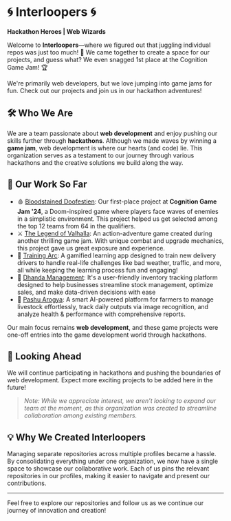 # 🌀 **Interloopers** 🌀

**Hackathon Heroes | Web Wizards**

Welcome to **Interloopers**—where we figured out that juggling individual repos was just too much! 🎉 We came together to create a space for our projects, and guess what? We even snagged 1st place at the Cognition Game Jam! 🏆 

We're primarily web developers, but we love jumping into game jams for fun. Check out our projects and join us in our hackathon adventures! 



## 🛠️ **Who We Are**

We are a team passionate about **web development** and enjoy pushing our skills further through **hackathons**. Although we made waves by winning a **game jam**, web development is where our hearts (and code) lie. This organization serves as a testament to our journey through various hackathons and the creative solutions we build along the way.

## 📌 **Our Work So Far**  

- 🩸 [Bloodstained Doofestien](https://github.com/Interloopers/Bloodstained-Doofestien): Our first-place project at **Cognition Game Jam '24**, a Doom-inspired game where players face waves of enemies in a simplistic environment. This project helped us get selected among the top 12 teams from 64 in the qualifiers.
- ⚔️ [The Legend of Valhalla](https://github.com/Interloopers/The-Legend-of-Valhalla): An action-adventure game created during another thrilling game jam. With unique combat and upgrade mechanics, this project gave us great exposure and experience.
- 🚚 [Training Arc](https://github.com/Interloopers/Training-Arc): A gamified learning app designed to train new delivery drivers to handle real-life challenges like bad weather, traffic, and more, all while keeping the learning process fun and engaging!
- 🏢 [Dhanda Management](https://github.com/Interloopers/Dhanda-Management): It's a user-friendly inventory tracking platform designed to help businesses streamline stock management, optimize sales, and make data-driven decisions with ease
- 🐄 [Pashu Arogya](https://github.com/Interloopers/Imagine_Hackathon): A smart AI-powered platform for farmers to manage livestock effortlessly, track daily outputs via image recognition, and analyze health & performance with comprehensive reports.
  
Our main focus remains **web development**, and these game projects were one-off entries into the game development world through hackathons.

## 🚀 **Looking Ahead**

We will continue participating in hackathons and pushing the boundaries of web development. Expect more exciting projects to be added here in the future!

> *Note: While we appreciate interest, we aren’t looking to expand our team at the moment, as this organization was created to streamline collaboration among existing members.*

## 💡 **Why We Created Interloopers**

Managing separate repositories across multiple profiles became a hassle. By consolidating everything under one organization, we now have a single space to showcase our collaborative work. Each of us pins the relevant repositories in our profiles, making it easier to navigate and present our contributions.

---

Feel free to explore our repositories and follow us as we continue our journey of innovation and creation!
